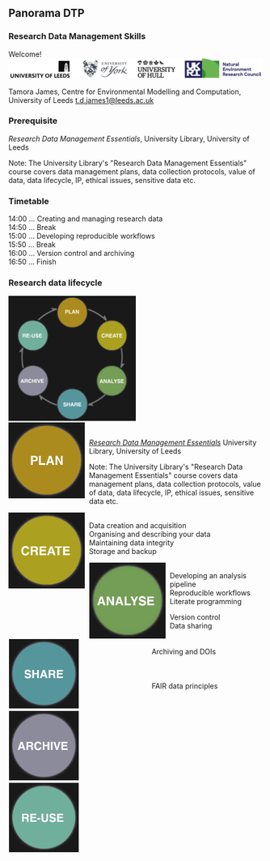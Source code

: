 ## Panorama DTP

### Research Data Management Skills

<div class="splash">
Welcome!

<img src="img/all_logos-2-scaled.png" />

Tamora James, Centre for Environmental Modelling and Computation, University of Leeds
<t.d.james1@leeds.ac.uk>
</div>


### Prerequisite

<div class="splash">

*Research Data Management Essentials*, University Library, University of Leeds

<!--https://library.leeds.ac.uk/info/1407/workshops/126/staff_and_phd_workshops_and_events-->

Note: The University Library's "Research Data Management Essentials"
course covers data management plans, data collection protocols, value
of data, data lifecycle, IP, ethical issues, sensitive data etc.
</div>


### Timetable

<p class="left">
14:00 &hellip; Creating and managing research data
<br/>
14:50 &hellip; Break
<br/>
15:00 &hellip; Developing reproducible workflows
<br/>
15:50 &hellip; Break
<br/>
16:00 &hellip; Version control and archiving
<br/>
16:50 &hellip; Finish
</p>



### Research data lifecycle

<div class="splash">
<img src="img/data_lifecycle_colour_shadow.png" width="50%"/>
</div>


<img src="img/data_lifecycle_plan.png" width="30%" style = "float: left; margin-right: 0.6em;"/>
<p class="left"><br/> 
<a href="https://library.leeds.ac.uk/info/1407/workshops/126/staff_and_phd_workshops_and_events"><em>Research Data Management Essentials</em></a> University Library, University of Leeds</p>

Note: The University Library's "Research Data Management Essentials"
course covers data management plans, data collection protocols, value
of data, data lifecycle, IP, ethical issues, sensitive data etc.


<img src="img/data_lifecycle_create.png" width="30%" style = "float: left; margin-right: 0.6em;"/>
<p class="left"><br/> 
Data creation and acquisition<br/>
Organising and describing your data<br/>
Maintaining data integrity<br/>
Storage and backup</p>


<img src="img/data_lifecycle_analyse.png" width="30%" style = "float: left; margin-right: 0.6em;"/>
<p class="left"><br/>
Developing an analysis pipeline<br/>
Reproducible workflows<br/>
Literate programming
</p>


<div style="float: left; margin-right: 0.6em;">
<img src="img/data_lifecycle_share.png" width="50%" style="border: 1px solid transparent;"/><br/>
<img src="img/data_lifecycle_archive.png" width="50%" style="border: 1px solid transparent;"/><br/>
<img src="img/data_lifecycle_re-use.png" width="50%" style="border: 1px solid transparent;"/>
</div>
<p class="left">
Version control<br/>
Data sharing<br/><br/><br/>
Archiving and DOIs<br/><br/><br/><br/>
FAIR data principles
</p>
